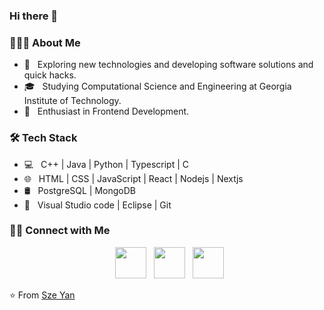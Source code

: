 ### Hi there 👋

<!--
**szeyan543/szeyan543** is a ✨ _special_ ✨ repository because its `README.md` (this file) appears on your GitHub profile.

Here are some ideas to get you started:

- 🔭 I’m currently working on ...
- 🌱 I’m currently learning ...
- 👯 I’m looking to collaborate on ...
- 🤔 I’m looking for help with ...
- 💬 Ask me about ...
- 📫 How to reach me: ...
- 😄 Pronouns: ...
- ⚡ Fun fact: ...
-->


<h3> 👨🏻‍💻 About Me </h3>

- 🤔 &nbsp; Exploring new technologies and developing software solutions and quick hacks.
- 🎓 &nbsp; Studying Computational Science and Engineering at Georgia Institute of Technology.
- 🌱 &nbsp; Enthusiast in Frontend Development.


<h3>🛠 Tech Stack</h3>

- 💻 &nbsp; C++ | Java | Python | Typescript | C 
- 🌐 &nbsp; HTML | CSS | JavaScript | React | Nodejs | Nextjs
- 🛢 &nbsp; PostgreSQL | MongoDB
- 🔧 &nbsp; Visual Studio code | Eclipse | Git




<h3> 🤝🏻 Connect with Me </h3>

<p align="center">
&nbsp; <a href="https://szeyan.com/" target="_blank" rel="noopener noreferrer"><img src="https://img.icons8.com/dotty/512/portfolio.png" width="50" /></a>  
&nbsp; <a href="https://www.linkedin.com/in/szeyan" target="_blank" rel="noopener noreferrer"><img src="https://img.icons8.com/plasticine/100/000000/linkedin.png" width="50" /></a>
&nbsp; <a href="szeyan@gatech.edu" target="_blank" rel="noopener noreferrer"><img src="https://img.icons8.com/plasticine/100/000000/gmail.png"  width="50" /></a>
</p>

⭐️ From [Sze Yan](https://github.com/szeyan543)
